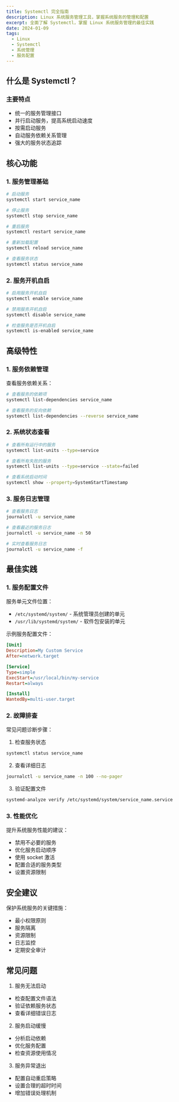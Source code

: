 ```yaml
---
title: Systemctl 完全指南
description: Linux 系统服务管理工具，掌握系统服务的管理和配置
excerpt: 全面了解 Systemctl，掌握 Linux 系统服务管理的最佳实践
date: 2024-01-09
tags:
  - Linux
  - Systemctl
  - 系统管理
  - 服务配置
---
```


## 什么是 Systemctl？
### 主要特点

- 统一的服务管理接口
- 并行启动服务，提高系统启动速度
- 按需启动服务
- 自动服务依赖关系管理
- 强大的服务状态追踪

## 核心功能
### 1. 服务管理基础

```bash
# 启动服务
systemctl start service_name

# 停止服务
systemctl stop service_name

# 重启服务
systemctl restart service_name

# 重新加载配置
systemctl reload service_name

# 查看服务状态
systemctl status service_name
```

### 2. 服务开机自启

```bash
# 启用服务开机自启
systemctl enable service_name

# 禁用服务开机自启
systemctl disable service_name

# 检查服务是否开机自启
systemctl is-enabled service_name
```

## 高级特性
### 1. 服务依赖管理

查看服务依赖关系：

```bash
# 查看服务的依赖项
systemctl list-dependencies service_name

# 查看服务的反向依赖
systemctl list-dependencies --reverse service_name
```

### 2. 系统状态查看

```bash
# 查看所有运行中的服务
systemctl list-units --type=service

# 查看所有失败的服务
systemctl list-units --type=service --state=failed

# 查看系统启动时间
systemctl show --property=SystemStartTimestamp
```

### 3. 服务日志管理

```bash
# 查看服务日志
journalctl -u service_name

# 查看最近的服务日志
journalctl -u service_name -n 50

# 实时查看服务日志
journalctl -u service_name -f
```

## 最佳实践
### 1. 服务配置文件

服务单元文件位置：
- `/etc/systemd/system/` - 系统管理员创建的单元
- `/usr/lib/systemd/system/` - 软件包安装的单元

示例服务配置文件：

```ini
[Unit]
Description=My Custom Service
After=network.target

[Service]
Type=simple
ExecStart=/usr/local/bin/my-service
Restart=always

[Install]
WantedBy=multi-user.target
```

### 2. 故障排查

常见问题诊断步骤：

1. 检查服务状态
```bash
systemctl status service_name
```

2. 查看详细日志
```bash
journalctl -u service_name -n 100 --no-pager
```

3. 验证配置文件
```bash
systemd-analyze verify /etc/systemd/system/service_name.service
```

### 3. 性能优化

提升系统服务性能的建议：

- 禁用不必要的服务
- 优化服务启动顺序
- 使用 socket 激活
- 配置合适的服务类型
- 设置资源限制

## 安全建议

保护系统服务的关键措施：

- 最小权限原则
- 服务隔离
- 资源限制
- 日志监控
- 定期安全审计

## 常见问题

1. 服务无法启动
- 检查配置文件语法
- 验证依赖服务状态
- 查看详细错误日志

2. 服务启动缓慢
- 分析启动依赖
- 优化服务配置
- 检查资源使用情况

3. 服务异常退出
- 配置自动重启策略
- 设置合理的超时时间
- 增加错误处理机制